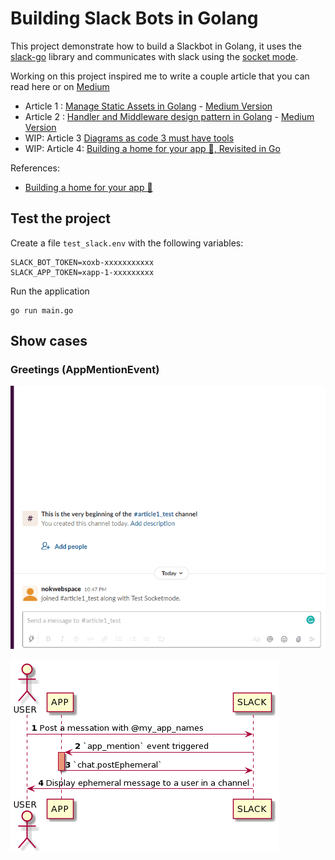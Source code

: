 # Building Slack Bots in Golang

This project demonstrate how to build a Slackbot in Golang, it uses the [slack-go](https://github.com/slack-go/slack) library and communicates with slack using the [socket mode](https://api.slack.com/apis/connections/socket).

Working on this project inspired me to write a couple article that you can read here or on [Medium](https://medium.com/@couedeloalexandre)

* Article 1 : [Manage Static Assets in Golang](./docs/1_go_1_16_embeded.md) - [Medium Version](https://couedeloalexandre.medium.com/manage-static-assets-with-embed-golang-1-16-75c89c3eea39)
* Article 2 : [Handler and Middleware design pattern in Golang](./docs/2_middleware_design_pattern.md) - [Medium Version](https://medium.com/codex/handler-and-middleware-design-pattern-in-golang-de23ec452fce)
* WIP: Article 3 [Diagrams as code 3 must have tools](./docs/3_diagrame_as_code.md)
* WIP: Article 4: [Building a home for your app 🏡, Revisited in Go](./docs/building_a_home.md)

References:
* [Building a home for your app 🏡](https://api.slack.com/tutorials/app-home-with-modal)

## Test the project

Create a file `test_slack.env` with the following variables:

```
SLACK_BOT_TOKEN=xoxb-xxxxxxxxxxx
SLACK_APP_TOKEN=xapp-1-xxxxxxxxx
```

Run the application

```
go run main.go
```

## Show cases


### Greetings (AppMentionEvent)
![](./docs/assets/greeting.gif)

![](./out/controllers/greetingController/greetingController.png)